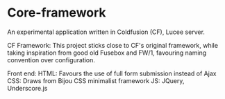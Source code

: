 # Core-framework
An experimental application written in Coldfusion (CF), Lucee server.

CF Framework:
This project sticks close to CF's original framework, while taking inspiration from good old Fusebox and FW/1, favouring naming convention over configuration.

Front end:
HTML: Favours the use of full form submission instead of Ajax
CSS: Draws from Bijou CSS minimalist framework
JS: JQuery, Underscore.js

